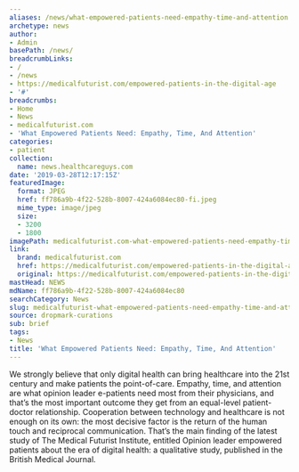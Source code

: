 ```yaml
---
aliases: /news/what-empowered-patients-need-empathy-time-and-attention
archetype: news
author:
- Admin
basePath: /news/
breadcrumbLinks:
- /
- /news
- https://medicalfuturist.com/empowered-patients-in-the-digital-age
- '#'
breadcrumbs:
- Home
- News
- medicalfuturist.com
- 'What Empowered Patients Need: Empathy, Time, And Attention'
categories:
- patient
collection:
  name: news.healthcareguys.com
date: '2019-03-28T12:17:15Z'
featuredImage:
  format: JPEG
  href: ff786a9b-4f22-528b-8007-424a6084ec80-fi.jpeg
  mime_type: image/jpeg
  size:
  - 3200
  - 1800
imagePath: medicalfuturist.com-what-empowered-patients-need-empathy-time-and-attention
link:
  brand: medicalfuturist.com
  href: https://medicalfuturist.com/empowered-patients-in-the-digital-age
  original: https://medicalfuturist.com/empowered-patients-in-the-digital-age
mastHead: NEWS
mdName: ff786a9b-4f22-528b-8007-424a6084ec80
searchCategory: News
slug: medicalfuturist-what-empowered-patients-need-empathy-time-and-attention
source: dropmark-curations
sub: brief
tags:
- News
title: 'What Empowered Patients Need: Empathy, Time, And Attention'
---
```


We strongly believe that only digital health can bring healthcare into the 21st century and make patients the point-of-care. Empathy, time, and attention are what opinion leader e-patients need most from their physicians, and that’s the most important outcome they get from an equal-level patient-doctor relationship. Cooperation between technology and healthcare is not enough on its own: the most decisive factor is the return of the human touch and reciprocal communication. That’s the main finding of the latest study of The Medical Futurist Institute, entitled Opinion leader empowered patients about the era of digital health: a qualitative study, published in the British Medical Journal.